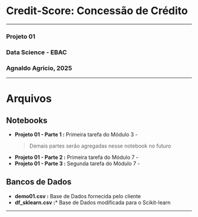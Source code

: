 # Credit-Score: Concessão de Crédito
---
### Projeto 01 
### Data Science - EBAC 
### Agnaldo Agricio, 2025
---

# Arquivos

## Notebooks
- **Projeto 01 - Parte 1 :** Primeira tarefa do Módulo 3 - 
  > Demais partes serão agregadas nesse notebook no futuro
- **Projeto 01 - Parte 2 :** Primeira tarefa do Módulo 7 - 
- **Projeto 01 - Parte 3 :** Segunda tarefa do Módulo 7 - 

## Bancos de Dados
- **demo01.csv :** Base de Dados fornecida pelo cliente
- **df_sklearn.csv :*** Base de Dados modificada para o Scikit-learn

---
